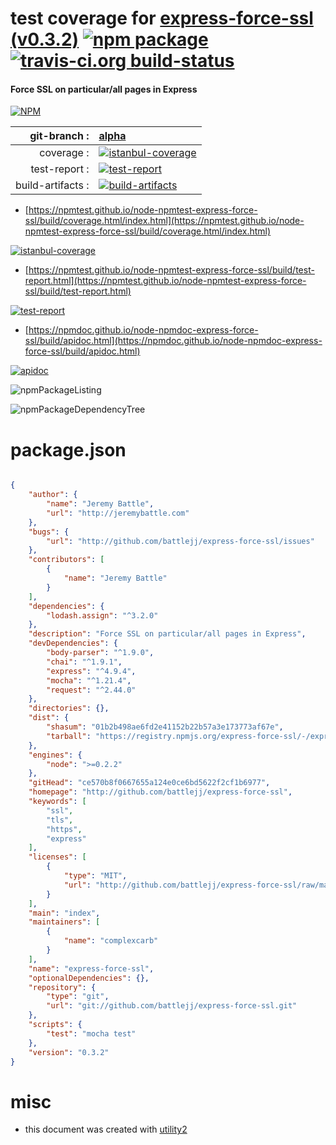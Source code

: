 # test coverage for  [express-force-ssl (v0.3.2)](http://github.com/battlejj/express-force-ssl)  [![npm package](https://img.shields.io/npm/v/npmtest-express-force-ssl.svg?style=flat-square)](https://www.npmjs.org/package/npmtest-express-force-ssl) [![travis-ci.org build-status](https://api.travis-ci.org/npmtest/node-npmtest-express-force-ssl.svg)](https://travis-ci.org/npmtest/node-npmtest-express-force-ssl)
#### Force SSL on particular/all pages in Express

[![NPM](https://nodei.co/npm/express-force-ssl.png?downloads=true&downloadRank=true&stars=true)](https://www.npmjs.com/package/express-force-ssl)

| git-branch : | [alpha](https://github.com/npmtest/node-npmtest-express-force-ssl/tree/alpha)|
|--:|:--|
| coverage : | [![istanbul-coverage](https://npmtest.github.io/node-npmtest-express-force-ssl/build/coverage.badge.svg)](https://npmtest.github.io/node-npmtest-express-force-ssl/build/coverage.html/index.html)|
| test-report : | [![test-report](https://npmtest.github.io/node-npmtest-express-force-ssl/build/test-report.badge.svg)](https://npmtest.github.io/node-npmtest-express-force-ssl/build/test-report.html)|
| build-artifacts : | [![build-artifacts](https://npmtest.github.io/node-npmtest-express-force-ssl/glyphicons_144_folder_open.png)](https://github.com/npmtest/node-npmtest-express-force-ssl/tree/gh-pages/build)|

- [https://npmtest.github.io/node-npmtest-express-force-ssl/build/coverage.html/index.html](https://npmtest.github.io/node-npmtest-express-force-ssl/build/coverage.html/index.html)

[![istanbul-coverage](https://npmtest.github.io/node-npmtest-express-force-ssl/build/screenCapture.buildCi.browser.%252Ftmp%252Fbuild%252Fcoverage.lib.html.png)](https://npmtest.github.io/node-npmtest-express-force-ssl/build/coverage.html/index.html)

- [https://npmtest.github.io/node-npmtest-express-force-ssl/build/test-report.html](https://npmtest.github.io/node-npmtest-express-force-ssl/build/test-report.html)

[![test-report](https://npmtest.github.io/node-npmtest-express-force-ssl/build/screenCapture.buildCi.browser.%252Ftmp%252Fbuild%252Ftest-report.html.png)](https://npmtest.github.io/node-npmtest-express-force-ssl/build/test-report.html)

- [https://npmdoc.github.io/node-npmdoc-express-force-ssl/build/apidoc.html](https://npmdoc.github.io/node-npmdoc-express-force-ssl/build/apidoc.html)

[![apidoc](https://npmdoc.github.io/node-npmdoc-express-force-ssl/build/screenCapture.buildCi.browser.%252Ftmp%252Fbuild%252Fapidoc.html.png)](https://npmdoc.github.io/node-npmdoc-express-force-ssl/build/apidoc.html)

![npmPackageListing](https://npmtest.github.io/node-npmtest-express-force-ssl/build/screenCapture.npmPackageListing.svg)

![npmPackageDependencyTree](https://npmtest.github.io/node-npmtest-express-force-ssl/build/screenCapture.npmPackageDependencyTree.svg)



# package.json

```json

{
    "author": {
        "name": "Jeremy Battle",
        "url": "http://jeremybattle.com"
    },
    "bugs": {
        "url": "http://github.com/battlejj/express-force-ssl/issues"
    },
    "contributors": [
        {
            "name": "Jeremy Battle"
        }
    ],
    "dependencies": {
        "lodash.assign": "^3.2.0"
    },
    "description": "Force SSL on particular/all pages in Express",
    "devDependencies": {
        "body-parser": "^1.9.0",
        "chai": "^1.9.1",
        "express": "^4.9.4",
        "mocha": "^1.21.4",
        "request": "^2.44.0"
    },
    "directories": {},
    "dist": {
        "shasum": "01b2b498ae6fd2e41152b22b57a3e173773af67e",
        "tarball": "https://registry.npmjs.org/express-force-ssl/-/express-force-ssl-0.3.2.tgz"
    },
    "engines": {
        "node": ">=0.2.2"
    },
    "gitHead": "ce570b8f0667655a124e0ce6bd5622f2cf1b6977",
    "homepage": "http://github.com/battlejj/express-force-ssl",
    "keywords": [
        "ssl",
        "tls",
        "https",
        "express"
    ],
    "licenses": [
        {
            "type": "MIT",
            "url": "http://github.com/battlejj/express-force-ssl/raw/master/LICENSE"
        }
    ],
    "main": "index",
    "maintainers": [
        {
            "name": "complexcarb"
        }
    ],
    "name": "express-force-ssl",
    "optionalDependencies": {},
    "repository": {
        "type": "git",
        "url": "git://github.com/battlejj/express-force-ssl.git"
    },
    "scripts": {
        "test": "mocha test"
    },
    "version": "0.3.2"
}
```



# misc
- this document was created with [utility2](https://github.com/kaizhu256/node-utility2)
